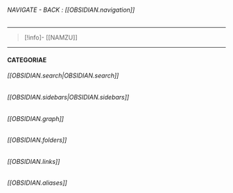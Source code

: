 
###### NAVIGATE - BACK : [[OBSIDIAN.navigation]]
------
>[!info]- [[NAMZU]]
------
#### CATEGORIAE



###### [[OBSIDIAN.search|OBSIDIAN.search]]

###### [[OBSIDIAN.sidebars|OBSIDIAN.sidebars]]

###### [[OBSIDIAN.graph]]

###### [[OBSIDIAN.folders]]

###### [[OBSIDIAN.links]]

###### [[OBSIDIAN.aliases]]

